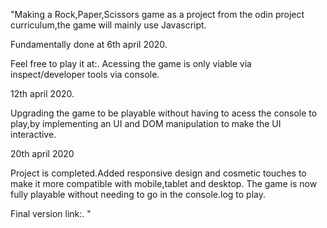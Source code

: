 "Making a Rock,Paper,Scissors game as a project from the odin project curriculum,the game will mainly use Javascript.

Fundamentally done at 6th april 2020.

Feel free to play it at:. Acessing the game is only viable via inspect/developer tools via console.


12th april 2020.

Upgrading the game to be playable without having to acess the console to play,by implementing an UI and DOM manipulation to make the UI interactive.

20th april 2020 

Project is completed.Added responsive design and cosmetic touches to make it more compatible with mobile,tablet and desktop.
The game is now fully playable without needing to go in the console.log to play.

Final version link:.
"

